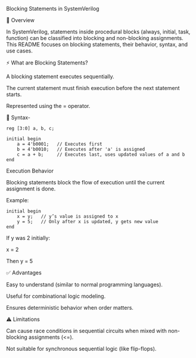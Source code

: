 Blocking Statements in SystemVerilog


📌 Overview

In SystemVerilog, statements inside procedural blocks (always, initial, task, function) can be classified into blocking and non-blocking assignments.
This README focuses on blocking statements, their behavior, syntax, and use cases.

⚡ What are Blocking Statements?

A blocking statement executes sequentially.

The current statement must finish execution before the next statement starts.

Represented using the = operator.

📝 Syntax-
```
reg [3:0] a, b, c;

initial begin
    a = 4'b0001;   // Executes first
    b = 4'b0010;   // Executes after 'a' is assigned
    c = a + b;     // Executes last, uses updated values of a and b
end
```


Execution Behavior

Blocking statements block the flow of execution until the current assignment is done.

Example:
```
initial begin
    x = y;   // y’s value is assigned to x
    y = 5;   // Only after x is updated, y gets new value
end

```
If y was 2 initially:

x = 2

Then y = 5


✅ Advantages

Easy to understand (similar to normal programming languages).

Useful for combinational logic modeling.

Ensures deterministic behavior when order matters.

⚠️ Limitations

Can cause race conditions in sequential circuits when mixed with non-blocking assignments (<=).

Not suitable for synchronous sequential logic (like flip-flops).
